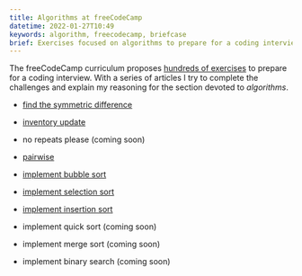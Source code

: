```yaml
---
title: Algorithms at freeCodeCamp
datetime: 2022-01-27T10:49
keywords: algorithm, freecodecamp, briefcase
brief: Exercises focused on algorithms to prepare for a coding interview.
---
```


The freeCodeCamp curriculum proposes [hundreds of exercises](https://www.freecodecamp.org/learn/coding-interview-prep/) to prepare for a coding interview. With a series of articles I try to complete the challenges and explain my reasoning for the section devoted to _algorithms_.

- [find the symmetric difference](/blog/find-the-symmetric-difference)

- [inventory update](/blog/inventory-update)

- no repeats please (coming soon)

- [pairwise](/blog/pairwise)

- [implement bubble sort](/blog/implement-bubble-sort)

- [implement selection sort](/blog/implement-selection-sort)

- [implement insertion sort](/blog/implement-insertion-sort)

- implement quick sort (coming soon)

- implement merge sort (coming soon)

- implement binary search (coming soon)
